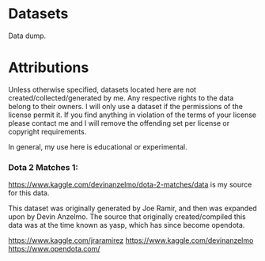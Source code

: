 # Datasets
Data dump.

# Attributions
Unless otherwise specified, datasets located here are not created/collected/generated by me. Any respective rights to the data belong to their owners. I will only use a dataset if the permissions of the license permit it. If you find anything in violation of the terms of your license please contact me and I will remove the offending set per license or copyright requirements.

In general, my use here is educational or experimental.

### Dota 2 Matches 1:

https://www.kaggle.com/devinanzelmo/dota-2-matches/data is my source for this data.

This dataset was originally generated by Joe Ramir, and then was expanded upon by Devin Anzelmo. The source that originally created/compiled this data was at the time known as yasp, which has since become opendota.

https://www.kaggle.com/jraramirez
https://www.kaggle.com/devinanzelmo
https://www.opendota.com/
